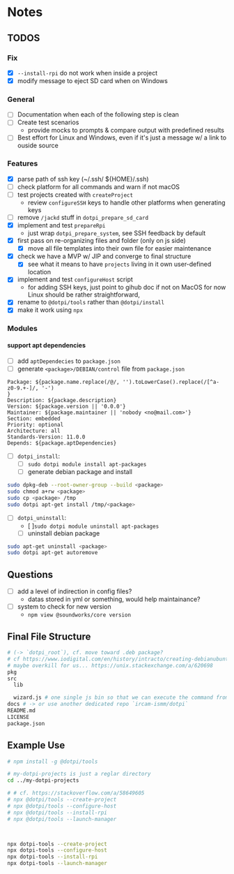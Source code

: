# Notes

## TODOS

### Fix

- [x] `--install-rpi` do not work when inside a project
- [x] modify message to eject SD card when on Windows

### General

- [ ] Documentation when each of the following step is clean
- [ ] Create test scenarios
  - provide mocks to prompts & compare output with predefined results
- [ ] Best effort for Linux and Windows, even if it's just a message w/ a link to ouside source

### Features

- [x] parse path of ssh key (~/.ssh/ ${HOME}/.ssh)
- [ ] check platform for all commands and warn if not macOS
- [ ] test projects created with `createProject`
  + review `configureSSH` keys to handle other platforms when generating keys
- [ ] remove `/jackd` stuff in `dotpi_prepare_sd_card`
- [x] implement and test `prepareRpi`
  - just wrap `dotpi_prepare_system`, see SSH feedback by default
- [x] first pass on re-organizing files and folder (only on js side)
  + [x] move all file templates into their own file for easier maintenance
- [x] check we have a MVP w/ JIP and converge to final structure
  + [x] see what it means to have `projects` living in it own user-defined location
- [x] implement and test `configureHost` script
  + for adding SSH keys, just point to gihub doc if not on MacOS for now
    Linux should be rather straightforward,
- [x] rename to `@dotpi/tools` rather than `@dotpi/install`
- [x] make it work using `npx`

### Modules

#### support apt dependencies

- [ ] add `aptDependecies` to `package.json`
- [ ] generate `<package>/DEBIAN/control` file from `package.json`

```
Package: ${package.name.replace(/@/, '').toLowerCase().replace(/[^a-z0-9.+-]/, '-')
}
Description: ${package.description}
Version: ${package.version || '0.0.0'}
Maintainer: ${package.maintainer || 'nobody <no@mail.com>'}
Section: embedded
Priority: optional
Architecture: all
Standards-Version: 11.0.0
Depends: ${package.aptDependencies}
```

- [ ] `dotpi_install`:
  - [ ] `sudo dotpi module install apt-packages`
  - [ ] generate debian package and install

 ```sh
sudo dpkg-deb --root-owner-group --build <package>
sudo chmod a+rw <package>
sudo cp <package> /tmp
sudo dotpi apt-get install /tmp/<package>
```

- [ ] `dotpi_uninstall`:
  - [ ]`sudo dotpi module uninstall apt-packages`
  - [ ] uninstall debian package

```sh
sudo apt-get uninstall <package>
sudo dotpi apt-get autoremove

```

## Questions

- [ ] add a level of indirection in config files?
  + datas stored in yml or something, would help maintainance?
- [ ] system to check for new version
  + `npm view @soundworks/core version`

## Final File Structure

```sh
# (-> `dotpi_root`), cf. move toward .deb package?
# cf https://www.iodigital.com/en/history/intracto/creating-debianubuntu-deb-packages
# maybe overkill for us... https://unix.stackexchange.com/a/620698
pkg
src
  lib

  wizard.js # one single js bin so that we can execute the command from npx, cf. above
docs # -> or use another dedicated repo `ircam-ismm/dotpi`
README.md
LICENSE
package.json
```

## Example Use

```sh
# npm install -g @dotpi/tools

# my-dotpi-projects is just a reglar directory
cd ../my-dotpi-projects

# # cf. https://stackoverflow.com/a/58649605
# npx @dotpi/tools --create-project
# npx @dotpi/tools --configure-host
# npx @dotpi/tools --install-rpi
# npx @dotpi/tools --launch-manager



npx dotpi-tools --create-project
npx dotpi-tools --configure-host
npx dotpi-tools --install-rpi
npx dotpi-tools --launch-manager
```
